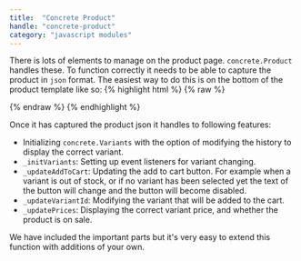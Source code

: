```yaml
---
title:  "Concrete Product"
handle: "concrete-product"
category: "javascript modules"
---
```


There is lots of elements to manage on the product page. `concrete.Product` handles these. To function correctly it needs to be able to capture the product in `json` format. The easiest way to do this is on the bottom of the product template like so:
{% highlight html %}
{% raw %}
<script type="application/json" id="ProductJson">
 {{ product | json }}
</script>
{% endraw %}
{% endhighlight %}

Once it has captured the product json it handles to following features:
 - Initializing `concrete.Variants` with the option of modifying the history to display the correct variant.
 - `_initVariants`: Setting up event listeners for variant changing.
 - `_updateAddToCart`: Updating the add to cart button. For example when a variant is out of stock, or if no variant has been selected yet the text of the button will change and the button will become disabled.
 - `_updateVariantId`: Modifying the variant that will be added to the cart.
 - `_updatePrices`: Displaying the correct variant price, and whether the product is on sale.


We have included the important parts but it's very easy to extend this function with additions of your own. 
